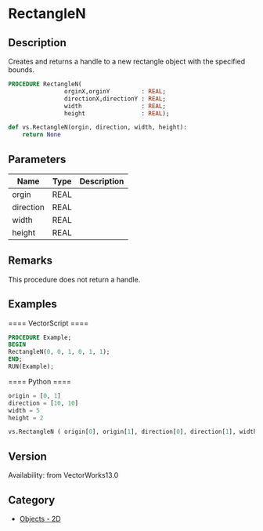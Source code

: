 # RectangleN

## Description
Creates and returns a handle to a new rectangle object with the specified bounds.

```pascal
PROCEDURE RectangleN(
				orginX,orginY         : REAL;
				directionX,directionY : REAL;
				width                 : REAL;
				height                : REAL);
```

```python
def vs.RectangleN(orgin, direction, width, height):
    return None
```

## Parameters
|Name|Type|Description|
|---|---|---|
|orgin|REAL|   |
|direction|REAL|   |
|width|REAL|   |
|height|REAL|   |

## Remarks
This procedure does not return a handle.

## Examples
==== VectorScript ====
```pascal
PROCEDURE Example;
BEGIN
RectangleN(0, 0, 1, 0, 1, 1);
END;
RUN(Example);
```
==== Python ====
```python
origin = [0, 1]
direction = [10, 10]
width = 5
height = 2

vs.RectangleN ( origin[0], origin[1], direction[0], direction[1], width, height )
```

## Version
Availability: from VectorWorks13.0

## Category
* [Objects - 2D](../Categories/Objects%20-%202D.md)
